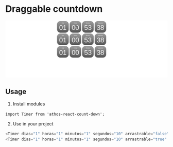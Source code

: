 # Draggable countdown

![dragable countdown](readme.gif)

## Usage

1. Install modules

  `import Timer from 'athos-react-count-down';`

2. Use in your project

  ```javascript
  <Timer dias="1" horas="1" minutos="1" segundos="10" arrastrable="false" />
  <Timer dias="1" horas="1" minutos="1" segundos="10" arrastrable="true" />```
